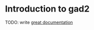 # Introduction to gad2

TODO: write [great documentation](http://jacobian.org/writing/what-to-write/)
